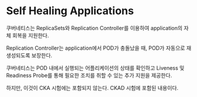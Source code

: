 # Self Healing Applications
쿠버네티스는 ReplicaSets와 Replication Controller를 이용하여 application의 자체 회복을 지원한다.

Replication Controller는 application에서 POD가 충돌났을 때, POD가 자동으로 재생성되도록 보장한다.

쿠버네티스는 POD 내에서 실행되는 어플리케이션의 상태를 확인하고 Liveness 및 Readiness Probe를 통해 필요한 조치를 취할 수 있는 추가 지원을 제공한다.

하지만, 이것이 CKA 시험에는 포함되지 않는다. CKAD 시험에 포함된 내용이다.
